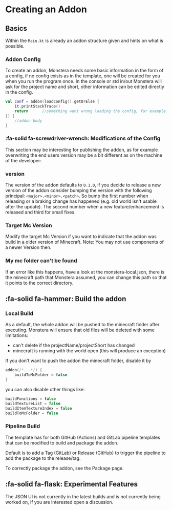 # Creating an Addon

## Basics

Within the `Main.kt` is already an addon structure given and hints on what is possible.

### Addon Config

To create an addon, Monstera needs some basic information in the form of a config, if no config exists as in the 
template, one will be created for you when you run the program once. In the console or std in/out Monstera will ask for 
the project name and short, other information can be edited directly in the config.

````kotlin
val conf = addon(loadConfig().getOrElse {
    it.printStackTrace()
    return      //something went wrong loading the config, for example an I/O error
}) {
    //addon body
}
````

### :fa-solid fa-screwdriver-wrench: Modifications of the Config

This section may be interesting for publishing the addon, as for example overwriting the end users version may be
a bit different as on the machine of the developer:

### version

The version of the addon defaults to `0.1.0`, if you decide to release a new version of the addon consider
bumping the version with the following principal: `<major>.<minor>.<patch>`. So bump the first number when releasing
or a braking change has happened (e.g. old world isn't usable after the update). The second number when a new 
feature/enhancement is released and third for small fixes.

### Target Mc Version

Modify the target Mc Version if you want to indicate that the addon was build in a older version of Minecraft.
Note: You may not use components of a newer Version then.

### My mc folder can't be found

If an error like this happens, have a look at the monstera-local.json, there is the minecraft path that Monstera 
assumed, you can change this path so that it points to the correct directory.

## :fa-solid fa-hammer: Build the addon

### Local Build

As a default, the whole addon will be pushed to the minecraft folder after executing. Monstera will ensure that old
files
will be deleted with some limitations:

- can't delete if the projectName/projectShort has changed
- minecraft is running with the world open (this will produce an exception)

If you don't want to push the addon the minecraft folder, disable it by

````kotlin
addon(/*...*/) {
    buildToMcFolder = false
}
````

you can also disable other things like:

````kotlin
buildFunctions = false
buildTextureList = false
buildItemTextureIndex = false
buildToMcFolder = false
````

### Pipeline Build

The template has for both GitHub (Actions) and GitLab pipeline templates that can be modified to build and package the
addon.

Default is to add a Tag (GitLab) or Release (GitHub) to trigger the pipeline to add the package to the release/tag.

To correctly package the addon, see the Package page.

## :fa-solid fa-flask: Experimental Features

The JSON UI is not currently in the latest builds and is not currently being worked on, if you are interested open a 
discussion.